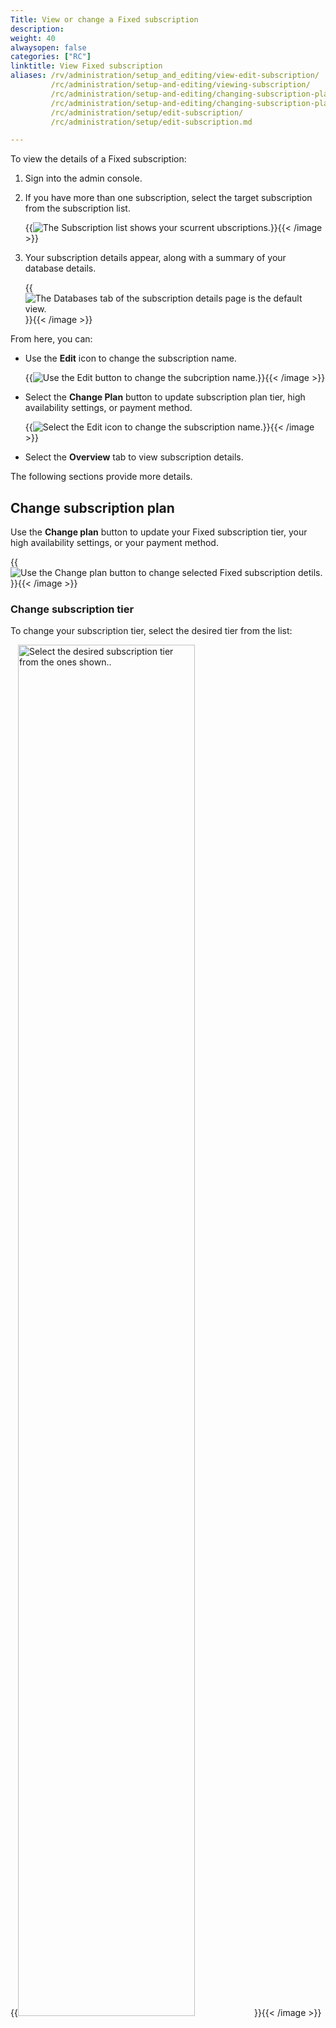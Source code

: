 ```yaml
---
Title: View or change a Fixed subscription
description:
weight: 40
alwaysopen: false
categories: ["RC"]
linktitle: View Fixed subscription
aliases: /rv/administration/setup_and_editing/view-edit-subscription/
         /rc/administration/setup-and-editing/viewing-subscription/
         /rc/administration/setup-and-editing/changing-subscription-plan/
         /rc/administration/setup-and-editing/changing-subscription-plan/
         /rc/administration/setup/edit-subscription/
         /rc/administration/setup/edit-subscription.md

---
```

To view the details of a Fixed subscription:

1.  Sign into the admin console.

1.  If you have more than one subscription, select the target subscription from the subscription list.

    {{<image filename="images/rc/subscription-list-select.png" alt="The Subscription list shows your scurrent ubscriptions." >}}{{< /image >}}

1.  Your subscription details appear, along with a summary of your database details.

    {{<image filename="images/rc/subscription-details-fixed-databases-tab.png" alt="The Databases tab of the subscription details page is the default view." >}}{{< /image >}}

From here, you can:

- Use the **Edit** icon to change the subscription name.

    {{<image filename="images/rc/icon-edit-subscription-name.png" alt="Use the Edit button to change the subcription name." >}}{{< /image >}}

- Select the **Change Plan** button to update subscription plan tier, high availability settings, or payment method.

    {{<image filename="images/rc/button-subscription-change-plan.png" alt="Select the Edit icon to change the subscription name." >}}{{< /image >}}

- Select the **Overview** tab to view subscription details.

The following sections provide more details.

## Change subscription plan

Use the **Change plan** button to update your Fixed subscription tier, your high availability settings, or your payment method.

{{<image filename="images/rc/button-subscription-change-plan.png" alt="Use the Change plan button to change selected Fixed subscription detils." >}}{{< /image >}}

### Change subscription tier

To change your subscription tier, select the desired tier from the list:

{{<image filename="images/rc/subscription-change-fixed-tiers.png" width="75%" alt="Select the desired subscription tier from the ones shown.." >}}{{< /image >}}

Each tier in a Fixed plan provides a variety of benefits, including increased memory, number of databases, connections, and so on.

For a comparison of available tiers, see [Fixed size subscription tiers]({{<relref "rc/subscriptions/create-fixed-subscription.md#fixed-size-subscription-tiers">}})

When you change your plan tier, your data and endpoints are not disrupted.  

If you upgrade a free plan to a paid tier, you need to add a payment method.

If you change your subscription to a lower tier, make sure your data (and databases) fit within the limits of the new tier; otherwise, the change attempt will fail.

### Change high availability 

To change your plan's high availability settings, select the desired setting in the **High availability** panel.

{{<image filename="images/rc/subscription-fixed-high-availability-panel.png" alt="Use the High availability panel to set Fixed subscription replication settings." >}}{{< /image >}}

Fixed plans support either no replication or single-zone replication.

(Free tiers do not support replication.)

### Change payment method

To change your subscription payment method, update the **Credit card** settings.  You can select a known payment method from the drop-down list or use the **Add** button to add a new one.

{{<image filename="images/rc/subscription-change-credit-card.png" alt="Use the Credit card drop-down to set your subscription payment method." >}}{{< /image >}}

Payment method changes require the Owner role.  If your sign-on is not a subscription owner, you cannot change the payment method. 

To verify your role, select **Access Management** from the admin menu and then locate your credentials in the **Team** tab.

### Save changes

Use the **Change plan** button to save changes.

{{<image filename="images/rc/button-subscription-change-plan.png" alt="Use the Change plan button to save your subscription plan changes." >}}{{< /image >}}


## Subscription overview

The **Overview** tab summarizes your Fixed subscription details using a series of panels:

{{<image filename="images/rc/subscription-details-fixed-overview-tab.png" width="75%" alt="The Overview tab displays the details of your Fixed subscription." >}}{{< /image >}}

The following details are displayed:

| _Detail_ | _Description_ |
|:---------|:--------------|
| **Cloud vendor** | Your subscription cloud vendor |
| **Plan description** | Brief summary of subscription, including the plan type, cloud provider, region, and data size limit |
| **Availability** | Describes high availability settings |
| **Region** | Describes the region your subscription is deployed to |
| **Plan** | Describes the tier of your Fixed plan, expressed in terms of maximum database size.  Also displays the cost for paid plans. |
| **Databases** | Maximum number of databases for your plan |
| **Connections** | Maximum number of concurrent connections |
| **CIDR allow rules** | Maximum number of authorization rules |
| **Data persistence** | Indicates whether persistence is supported for your subscription |
| **Daily & instant backups** | Indicates whether backups are supported for your subscription |
| **Replication** | Indicates whether replication is supported for your subscription | 
| **Clustering** | Indicates whether clustering is supported for your subscription | 

The **Cancel subscription** button appears below the **Overview** details; it lets you  [delete your subscription]({{<relref "rc/subscriptions/create-fixed-subscription.md#fixed-size-subscription-tiers">}})

{{<image filename="images/rc/button-subscription-cancel.png" alt="Use the Cancel subscription button to delete your subscription plan." >}}{{< /image >}}
